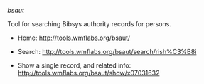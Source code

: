 *bsaut*

Tool for searching Bibsys authority records for persons.

* Home:
  http://tools.wmflabs.org/bsaut/

* Search:
  http://tools.wmflabs.org/bsaut/search/rish%C3%B8i

* Show a single record, and related info:
  http://tools.wmflabs.org/bsaut/show/x07031632
